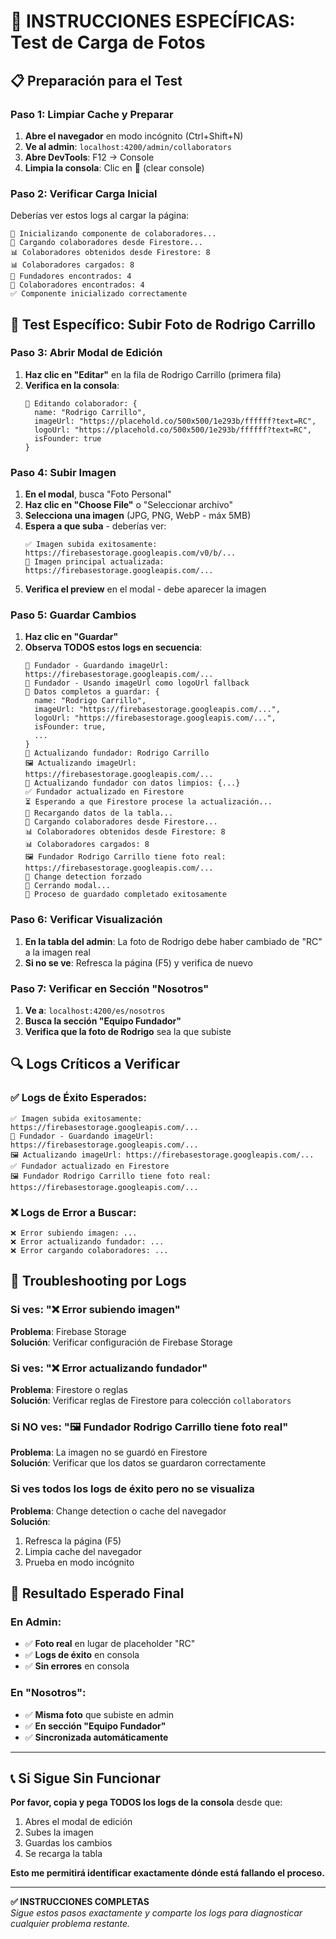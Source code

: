# 🧪 INSTRUCCIONES ESPECÍFICAS: Test de Carga de Fotos

## 📋 **Preparación para el Test**

### **Paso 1: Limpiar Cache y Preparar**
1. **Abre el navegador** en modo incógnito (Ctrl+Shift+N)
2. **Ve al admin**: `localhost:4200/admin/collaborators`
3. **Abre DevTools**: F12 → Console
4. **Limpia la consola**: Clic en 🚫 (clear console)

### **Paso 2: Verificar Carga Inicial**
Deberías ver estos logs al cargar la página:
```
🚀 Inicializando componente de colaboradores...
🔄 Cargando colaboradores desde Firestore...
📊 Colaboradores obtenidos desde Firestore: 8
📊 Colaboradores cargados: 8
👥 Fundadores encontrados: 4
🤝 Colaboradores encontrados: 4
✅ Componente inicializado correctamente
```

## 🎯 **Test Específico: Subir Foto de Rodrigo Carrillo**

### **Paso 3: Abrir Modal de Edición**
1. **Haz clic en "Editar"** en la fila de Rodrigo Carrillo (primera fila)
2. **Verifica en la consola**:
   ```
   📝 Editando colaborador: {
     name: "Rodrigo Carrillo",
     imageUrl: "https://placehold.co/500x500/1e293b/ffffff?text=RC",
     logoUrl: "https://placehold.co/500x500/1e293b/ffffff?text=RC",
     isFounder: true
   }
   ```

### **Paso 4: Subir Imagen**
1. **En el modal**, busca "Foto Personal"
2. **Haz clic en "Choose File"** o "Seleccionar archivo"
3. **Selecciona una imagen** (JPG, PNG, WebP - máx 5MB)
4. **Espera a que suba** - deberías ver:
   ```
   ✅ Imagen subida exitosamente: https://firebasestorage.googleapis.com/v0/b/...
   📸 Imagen principal actualizada: https://firebasestorage.googleapis.com/...
   ```
5. **Verifica el preview** en el modal - debe aparecer la imagen

### **Paso 5: Guardar Cambios**
1. **Haz clic en "Guardar"**
2. **Observa TODOS estos logs en secuencia**:
   ```
   📸 Fundador - Guardando imageUrl: https://firebasestorage.googleapis.com/...
   🔄 Fundador - Usando imageUrl como logoUrl fallback
   💾 Datos completos a guardar: {
     name: "Rodrigo Carrillo",
     imageUrl: "https://firebasestorage.googleapis.com/...",
     logoUrl: "https://firebasestorage.googleapis.com/...",
     isFounder: true,
     ...
   }
   🔄 Actualizando fundador: Rodrigo Carrillo
   🖼️ Actualizando imageUrl: https://firebasestorage.googleapis.com/...
   🔄 Actualizando fundador con datos limpios: {...}
   ✅ Fundador actualizado en Firestore
   ⏳ Esperando a que Firestore procese la actualización...
   🔄 Recargando datos de la tabla...
   🔄 Cargando colaboradores desde Firestore...
   📊 Colaboradores obtenidos desde Firestore: 8
   📊 Colaboradores cargados: 8
   🖼️ Fundador Rodrigo Carrillo tiene foto real: https://firebasestorage.googleapis.com/...
   🔄 Change detection forzado
   🚪 Cerrando modal...
   🎉 Proceso de guardado completado exitosamente
   ```

### **Paso 6: Verificar Visualización**
1. **En la tabla del admin**: La foto de Rodrigo debe haber cambiado de "RC" a la imagen real
2. **Si no se ve**: Refresca la página (F5) y verifica de nuevo

### **Paso 7: Verificar en Sección "Nosotros"**
1. **Ve a**: `localhost:4200/es/nosotros`
2. **Busca la sección "Equipo Fundador"**
3. **Verifica que la foto de Rodrigo** sea la que subiste

## 🔍 **Logs Críticos a Verificar**

### **✅ Logs de Éxito Esperados:**
```
✅ Imagen subida exitosamente: https://firebasestorage.googleapis.com/...
📸 Fundador - Guardando imageUrl: https://firebasestorage.googleapis.com/...
🖼️ Actualizando imageUrl: https://firebasestorage.googleapis.com/...
✅ Fundador actualizado en Firestore
🖼️ Fundador Rodrigo Carrillo tiene foto real: https://firebasestorage.googleapis.com/...
```

### **❌ Logs de Error a Buscar:**
```
❌ Error subiendo imagen: ...
❌ Error actualizando fundador: ...
❌ Error cargando colaboradores: ...
```

## 🚨 **Troubleshooting por Logs**

### **Si ves: "❌ Error subiendo imagen"**
**Problema**: Firebase Storage  
**Solución**: Verificar configuración de Firebase Storage

### **Si ves: "❌ Error actualizando fundador"**
**Problema**: Firestore o reglas  
**Solución**: Verificar reglas de Firestore para colección `collaborators`

### **Si NO ves: "🖼️ Fundador Rodrigo Carrillo tiene foto real"**
**Problema**: La imagen no se guardó en Firestore  
**Solución**: Verificar que los datos se guardaron correctamente

### **Si ves todos los logs de éxito pero no se visualiza**
**Problema**: Change detection o cache del navegador  
**Solución**: 
1. Refresca la página (F5)
2. Limpia cache del navegador
3. Prueba en modo incógnito

## 🎯 **Resultado Esperado Final**

### **En Admin:**
- ✅ **Foto real** en lugar de placeholder "RC"
- ✅ **Logs de éxito** en consola
- ✅ **Sin errores** en consola

### **En "Nosotros":**
- ✅ **Misma foto** que subiste en admin
- ✅ **En sección "Equipo Fundador"**
- ✅ **Sincronizada automáticamente**

---

## 📞 **Si Sigue Sin Funcionar**

**Por favor, copia y pega TODOS los logs de la consola** desde que:
1. Abres el modal de edición
2. Subes la imagen
3. Guardas los cambios
4. Se recarga la tabla

**Esto me permitirá identificar exactamente dónde está fallando el proceso.**

---

**✅ INSTRUCCIONES COMPLETAS**  
*Sigue estos pasos exactamente y comparte los logs para diagnosticar cualquier problema restante.*
